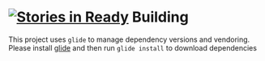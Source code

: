 [![Stories in Ready](https://badge.waffle.io/ripplxyz/rippl.png?label=ready&title=Ready)](https://waffle.io/ripplxyz/rippl)
Building
===

This project uses `glide` to manage dependency versions and vendoring. Please install
[glide](https://github.com/Masterminds/glide) and then run `glide install` to download dependencies